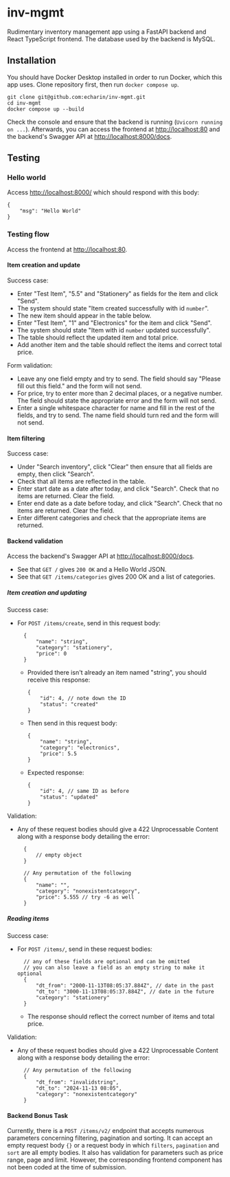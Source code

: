 # inv-mgmt

Rudimentary inventory management app using a FastAPI backend and React TypeScript frontend. The database used by the backend is MySQL.

## Installation

You should have Docker Desktop installed in order to run Docker, which this app uses. Clone repository first, then run `docker compose up`.

    git clone git@github.com:echarin/inv-mgmt.git
    cd inv-mgmt
    docker compose up --build

Check the console and ensure that the backend is running (`Uvicorn running on ...`). Afterwards, you can access the frontend at <http://localhost:80> and the backend's Swagger API at <http://localhost:8000/docs>.

## Testing

### Hello world

Access <http://localhost:8000/> which should respond with this body:

    {
        "msg": "Hello World"
    }

### Testing flow

Access the frontend at <http://localhost:80>.

#### Item creation and update

Success case:

- Enter "Test Item", "5.5" and "Stationery" as fields for the item and click "Send".
- The system should state "Item created successfully with id `number`".
- The new item should appear in the table below.
- Enter "Test Item", "1" and "Electronics" for the item and click "Send".
- The system should state "Item with id `number` updated successfully".
- The table should reflect the updated item and total price.
- Add another item and the table should reflect the items and correct total price.

Form validation:

- Leave any one field empty and try to send. The field should say "Please fill out this field." and the form will not send.
- For price, try to enter more than 2 decimal places, or a negative number. The field should state the appropriate error and the form will not send.
- Enter a single whitespace character for name and fill in the rest of the fields, and try to send. The name field should turn red and the form will not send.

#### Item filtering

Success case:

- Under "Search inventory", click "Clear" then ensure that all fields are empty, then click "Search".
- Check that all items are reflected in the table.
- Enter start date as a date after today, and click "Search". Check that no items are returned. Clear the field.
- Enter end date as a date before today, and click "Search". Check that no items are returned. Clear the field.
- Enter different categories and check that the appropriate items are returned.

#### Backend validation

Access the backend's Swagger API at <http://localhost:8000/docs>.

- See that `GET /` gives `200 OK` and a Hello World JSON.
- See that `GET /items/categories` gives 200 OK and a list of categories.

##### Item creation and updating

Success case:

- For `POST /items/create`, send in this request body:

        {
            "name": "string",
            "category": "stationery",
            "price": 0
        }

  - Provided there isn't already an item named "string", you should receive this response:

        {
            "id": 4, // note down the ID
            "status": "created"
        }

  - Then send in this request body:

        {
            "name": "string",
            "category": "electronics",
            "price": 5.5
        }

  - Expected response:

        {
            "id": 4, // same ID as before
            "status": "updated"
        }

Validation:

- Any of these request bodies should give a 422 Unprocessable Content along with a response body detailing the error:

        {
            // empty object
        }

        // Any permutation of the following
        {
            "name": "",
            "category": "nonexistentcategory",
            "price": 5.555 // try -6 as well
        }

##### Reading items

Success case:

- For `POST /items/`, send in these request bodies:

        // any of these fields are optional and can be omitted
        // you can also leave a field as an empty string to make it optional
        {
            "dt_from": "2000-11-13T08:05:37.884Z", // date in the past
            "dt_to": "3000-11-13T08:05:37.884Z", // date in the future
            "category": "stationery"
        }

  - The response should reflect the correct number of items and total price.

Validation:

- Any of these request bodies should give a 422 Unprocessable Content along with a response body detailing the error:

        // Any permutation of the following
        {
            "dt_from": "invalidstring",
            "dt_to": "2024-11-13 08:05",
            "category": "nonexistentcategory"
        }

#### Backend Bonus Task

Currently, there is a `POST /items/v2/` endpoint that accepts numerous parameters concerning filtering, pagination and sorting. It can accept an empty request body `{}` or a request body in which `filters`, `pagination` and `sort` are all empty bodies. It also has validation for parameters such as price range, page and limit. However, the corresponding frontend component has not been coded at the time of submission.
